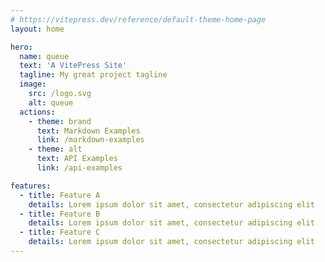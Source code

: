```yaml
---
# https://vitepress.dev/reference/default-theme-home-page
layout: home

hero:
  name: queue
  text: 'A VitePress Site'
  tagline: My great project tagline
  image:
    src: /logo.svg
    alt: queue
  actions:
    - theme: brand
      text: Markdown Examples
      link: /markdown-examples
    - theme: alt
      text: API Examples
      link: /api-examples

features:
  - title: Feature A
    details: Lorem ipsum dolor sit amet, consectetur adipiscing elit
  - title: Feature B
    details: Lorem ipsum dolor sit amet, consectetur adipiscing elit
  - title: Feature C
    details: Lorem ipsum dolor sit amet, consectetur adipiscing elit
---
```

